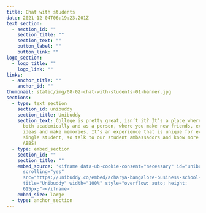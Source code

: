 ```yaml
---
title: Chat with students
date: 2021-12-04T06:19:23.201Z
text_section:
  - section_id: ""
    section_title: ""
    section_text: ""
    button_label: ""
    button_link: ""
logo_section:
  - logo_title: ""
    logo_link: ""
links:
  - anchor_title: ""
    anchor_id: ""
thumbnail: static/img/08-02-chat-with-students-01-banner.jpg
sections:
  - type: text_section
    section_id: unibuddy
    section_title: Unibuddy
    section_text: College is pretty great, isn’t it? It’s a place where you grow
      both academically and as a person, where you make new friends, explore new
      ideas and make memories. It’s an experience that is unique for every
      single student, so talk to our student ambassadors and know more about
      ABBS!
  - type: embed_section
    section_id: ""
    section_title: ""
    embed_source: '<iframe data-ub-cookie-consent="necessary" id="unibuddy-iframe"
      scrolling="yes"
      src="https://unibuddy.co/embed/acharya-bangalore-business-school-abbs/colour/313032?ub_source=Embedded%20University%20Widget&amp;ub_medium=product&amp;ub_campaign=&amp;ub_content=&amp;ub_cookie_consent=necessary"
      title="Unibuddy" width="100%" style="overflow: auto; height:
      615px;"></iframe>'
    embed_size: large
  - type: anchor_section
---
```

